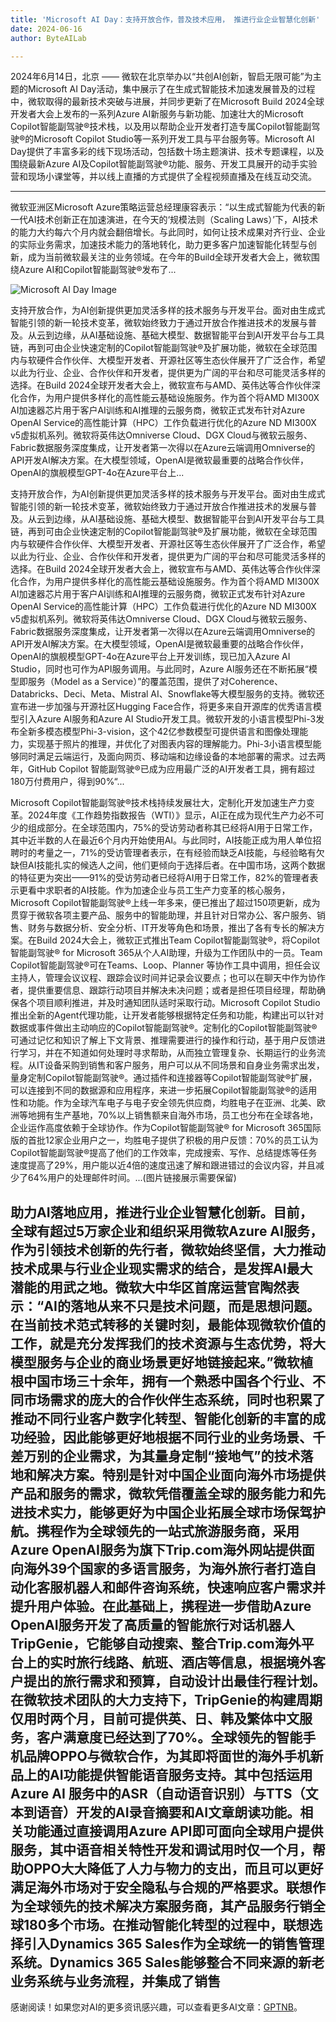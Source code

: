 ```yaml
---
title: 'Microsoft AI Day：支持开放合作，普及技术应用， 推进行业企业智慧化创新'
date: 2024-06-16
author: ByteAILab

---
```


2024年6月14日，北京 —— 微软在北京举办以“共创AI创新，智启无限可能”为主题的Microsoft AI Day活动，集中展示了在生成式智能技术加速发展普及的过程中，微软取得的最新技术突破与进展，并同步更新了在Microsoft Build 2024全球开发者大会上发布的一系列Azure AI新服务与新功能、加速壮大的Microsoft Copilot智能副驾驶®技术栈，以及用以帮助企业开发者打造专属Copilot智能副驾驶®的Microsoft Copilot Studio等一系列开发工具与平台服务等。Microsoft AI Day提供了丰富多彩的线下现场活动，包括数十场主题演讲、技术专题课程，以及围绕最新Azure AI及Copilot智能副驾驶®功能、服务、开发工具展开的动手实验营和现场小课堂等，并以线上直播的方式提供了全程视频直播及在线互动交流。

---
微软亚洲区Microsoft Azure策略运营总经理康容表示：“以生成式智能为代表的新一代AI技术创新正在加速演进，在今天的‘规模法则（Scaling Laws）’下，AI技术的能力大约每六个月内就会翻倍增长。与此同时，如何让技术成果对齐行业、企业的实际业务需求，加速技术能力的落地转化，助力更多客户加速智能化转型与创新，成为当前微软最关注的业务领域。在今年的Build全球开发者大会上，微软围绕Azure AI和Copilot智能副驾驶®发布了...

![Microsoft AI Day Image](https://image.jiqizhixin.com/uploads/editor/89268aa2-4441-4d48-8eb1-327fe878ea04/ms1.png)

支持开放合作，为AI创新提供更加灵活多样的技术服务与开发平台。面对由生成式智能引领的新一轮技术变革，微软始终致力于通过开放合作推进技术的发展与普及。从云到边缘，从AI基础设施、基础大模型、数据智能平台到AI开发平台与工具链，再到可由企业快速定制的Copilot智能副驾驶®及扩展功能，微软在全球范围内与软硬件合作伙伴、大模型开发者、开源社区等生态伙伴展开了广泛合作，希望以此为行业、企业、合作伙伴和开发者，提供更为广阔的平台和尽可能灵活多样的选择。在Build 2024全球开发者大会上，微软宣布与AMD、英伟达等合作伙伴深化合作，为用户提供多样化的高性能云基础设施服务。作为首个将AMD MI300X AI加速器芯片用于客户AI训练和AI推理的云服务商，微软正式发布针对Azure OpenAI Service的高性能计算（HPC）工作负载进行优化的Azure ND MI300X v5虚拟机系列。微软将英伟达Omniverse Cloud、DGX Cloud与微软云服务、Fabric数据服务深度集成，让开发者第一次得以在Azure云端调用Omniverse的API开发AI解决方案。在大模型领域，OpenAI是微软最重要的战略合作伙伴，OpenAI的旗舰模型GPT-4o在Azure平台上...

支持开放合作，为AI创新提供更加灵活多样的技术服务与开发平台。面对由生成式智能引领的新一轮技术变革，微软始终致力于通过开放合作推进技术的发展与普及。从云到边缘，从AI基础设施、基础大模型、数据智能平台到AI开发平台与工具链，再到可由企业快速定制的Copilot智能副驾驶®及扩展功能，微软在全球范围内与软硬件合作伙伴、大模型开发者、开源社区等生态伙伴展开了广泛合作，希望以此为行业、企业、合作伙伴和开发者，提供更为广阔的平台和尽可能灵活多样的选择。在Build 2024全球开发者大会上，微软宣布与AMD、英伟达等合作伙伴深化合作，为用户提供多样化的高性能云基础设施服务。作为首个将AMD MI300X AI加速器芯片用于客户AI训练和AI推理的云服务商，微软正式发布针对Azure OpenAI Service的高性能计算（HPC）工作负载进行优化的Azure ND MI300X v5虚拟机系列。微软将英伟达Omniverse Cloud、DGX Cloud与微软云服务、Fabric数据服务深度集成，让开发者第一次得以在Azure云端调用Omniverse的API开发AI解决方案。在大模型领域，OpenAI是微软最重要的战略合作伙伴，OpenAI的旗舰模型GPT-4o在Azure平台上开发训练，现已加入Azure AI Studio，同时也可作为API服务调用。与此同时，Azure AI服务还在不断拓展“模型即服务（Model as a Service）”的覆盖范围，提供了对Coherence、Databricks、Deci、Meta、Mistral AI、Snowflake等大模型服务的支持。微软还宣布进一步加强与开源社区Hugging Face合作，将更多来自开源库的优秀语言模型引入Azure AI服务和Azure AI Studio开发工具。微软开发的小语言模型Phi-3发布全新多模态模型Phi-3-vision，这个42亿参数模型可提供语言和图像处理能力，实现基于照片的推理，并优化了对图表内容的理解能力。Phi-3小语言模型能够同时满足云端运行，及面向网页、移动端和边缘设备的本地部署的需求。过去两年，GitHub Copilot 智能副驾驶®已成为应用最广泛的AI开发者工具，拥有超过180万付费用户，得到90%“...

Microsoft Copilot智能副驾驶®技术栈持续发展壮大，定制化开发加速生产力变革。2024年度《工作趋势指数报告（WTI）》显示，AI正在成为现代生产力必不可少的组成部分。在全球范围内，75%的受访劳动者称其已经将AI用于日常工作，其中近半数的人在最近6个月内开始使用AI。与此同时，AI技能正成为用人单位招聘时的考量之一，71%的受访管理者表示，在有经验而缺乏AI技能，与经验略有欠缺但AI技能扎实的候选人之间，他们更倾向于选择后者。在中国市场，这两个数据的特征更为突出——91%的受访劳动者已经将AI用于日常工作，82%的管理者表示更看中求职者的AI技能。作为加速企业与员工生产力变革的核心服务，Microsoft Copilot智能副驾驶®上线一年多来，便已推出了超过150项更新，成为贯穿于微软各项主要产品、服务中的智能助理，并且针对日常办公、客户服务、销售、财务与数据分析、安全分析、IT开发等角色和场景，推出了各有专长的解决方案。在Build 2024大会上，微软正式推出Team Copilot智能副驾驶®，将Copilot智能副驾驶® for Microsoft 365从个人AI助理，升级为工作团队中的一员。Team Copilot智能副驾驶®可在Teams、Loop、Planner 等协作工具中调用，担任会议主持人，管理会议议程、跟踪会议时间并记录会议要点；也可以在聊天中作为协作者，提供重要信息、跟踪行动项目并解决未决问题；或者是担任项目经理，帮助确保各个项目顺利推进，并及时通知团队适时采取行动。Microsoft Copilot Studio 推出全新的Agent代理功能，让开发者能够根据特定任务和功能，构建出可以针对数据或事件做出主动响应的Copilot智能副驾驶®。定制化的Copilot智能副驾驶®可通过记忆和知识了解上下文背景、推理需要进行的操作和行动，基于用户反馈进行学习，并在不知道如何处理时寻求帮助，从而独立管理复杂、长期运行的业务流程。从IT设备采购到销售和客户服务，用户可以从不同场景和自身业务需求出发，量身定制Copilot智能副驾驶®。通过插件和连接器等Copilot智能副驾驶®扩展，可以连接到不同的数据源和应用程序，来进一步拓展Copilot智能副驾驶®的适用性和功能。作为全球汽车电子与电子安全领先供应商，均胜电子在亚洲、北美、欧洲等地拥有生产基地，70%以上销售额来自海外市场，员工也分布在全球各地，企业运作高度依赖于全球协作。作为Copilot智能副驾驶® for Microsoft 365国际版的首批12家企业用户之一，均胜电子提供了积极的用户反馈：70%的员工认为Copilot智能副驾驶®提高了他们的工作效率，完成搜索、写作、总结提炼等任务速度提高了29%，用户能以近4倍的速度迅速了解和跟进错过的会议内容，并且减少了64%用户的处理邮件时间。...(图片链接展示需要保留)

助力AI落地应用，推进行业企业智慧化创新。目前，全球有超过5万家企业和组织采用微软Azure AI服务，作为引领技术创新的先行者，微软始终坚信，大力推动技术成果与行业企业现实需求的结合，是发挥AI最大潜能的用武之地。微软大中华区首席运营官陶然表示：“AI的落地从来不只是技术问题，而是思想问题。在当前技术范式转移的关键时刻，最能体现微软价值的工作，就是充分发挥我们的技术资源与生态优势，将大模型服务与企业的商业场景更好地链接起来。”微软植根中国市场三十余年，拥有一个熟悉中国各个行业、不同市场需求的庞大的合作伙伴生态系统，同时也积累了推动不同行业客户数字化转型、智能化创新的丰富的成功经验，因此能够更好地根据不同行业的业务场景、千差万别的企业需求，为其量身定制“接地气”的技术落地和解决方案。特别是针对中国企业面向海外市场提供产品和服务的需求，微软凭借覆盖全球的服务能力和先进技术实力，能够更好为中国企业拓展全球市场保驾护航。携程作为全球领先的一站式旅游服务商，采用Azure OpenAI服务为旗下Trip.com海外网站提供面向海外39个国家的多语言服务，为海外旅行者打造自动化客服机器人和邮件咨询系统，快速响应客户需求并提升用户体验。在此基础上，携程进一步借助Azure OpenAI服务开发了高质量的智能旅行对话机器人TripGenie，它能够自动搜索、整合Trip.com海外平台上的实时旅行线路、航班、酒店等信息，根据境外客户提出的旅行需求和预算，自动设计出最佳行程计划。在微软技术团队的大力支持下，TripGenie的构建周期仅用时两个月，目前可提供英、日、韩及繁体中文服务，客户满意度已经达到了70%。全球领先的智能手机品牌OPPO与微软合作，为其即将面世的海外手机新品上的AI功能提供智能语音服务支持。其中包括运用Azure AI 服务中的ASR（自动语音识别）与TTS（文本到语音）开发的AI录音摘要和AI文章朗读功能。相关功能通过直接调用Azure API即可面向全球用户提供服务，其中语音相关特性开发和调试用时仅一个月，帮助OPPO大大降低了人力与物力的支出，而且可以更好满足海外市场对于安全隐私与合规的严格要求。联想作为全球领先的技术解决方案服务商，其产品服务行销全球180多个市场。在推动智能化转型的过程中，联想选择引入Dynamics 365 Sales作为全球统一的销售管理系统。Dynamics 365 Sales能够整合不同来源的新老业务系统与业务流程，并集成了销售
---
感谢阅读！如果您对AI的更多资讯感兴趣，可以查看更多AI文章：[GPTNB](https://gptnb.com)。